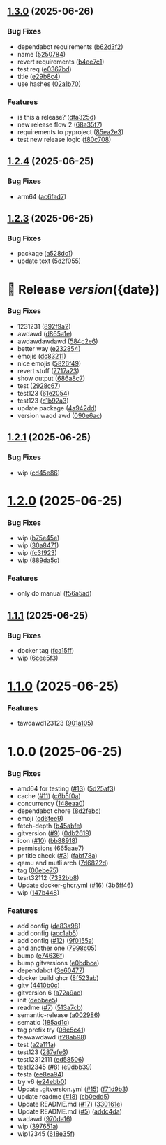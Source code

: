 ## [1.3.0](https://github.com/yggdrion/firecast-test/compare/v1.2.4...v1.3.0) (2025-06-26)

### Bug Fixes

* dependabot requirements ([b62d3f2](https://github.com/yggdrion/firecast-test/commit/b62d3f22a26b150f2fb5635882671b208bd05ba7))
* name ([5250784](https://github.com/yggdrion/firecast-test/commit/5250784960f59218caa31e4cabbda91a5e6079f4))
* revert requirements ([b4ee7c1](https://github.com/yggdrion/firecast-test/commit/b4ee7c1b443193f57e2a6c485db805710efee379))
* test req ([e0367bd](https://github.com/yggdrion/firecast-test/commit/e0367bda0e5d41d9652e2b0a0a122201b5ec2f52))
* title ([e29b8c4](https://github.com/yggdrion/firecast-test/commit/e29b8c426ddc2dd9ab2f5aa5f56a4fcfeec99864))
* use hashes ([02a1b70](https://github.com/yggdrion/firecast-test/commit/02a1b707c5e44cb93e3f0add55eaff5a8683a6d3))

### Features

* is this a release? ([dfa325d](https://github.com/yggdrion/firecast-test/commit/dfa325d501b57814f6ff21f3c5b756d9a42e867e))
* new release flow 2 ([68a35f7](https://github.com/yggdrion/firecast-test/commit/68a35f78fbf6df9ff656e18f90187b67b2cd9998))
* requirements to pyproject ([85ea2e3](https://github.com/yggdrion/firecast-test/commit/85ea2e383185e251ea7eeee877fdd1713df8b74b))
* test new release logic ([f80c708](https://github.com/yggdrion/firecast-test/commit/f80c708bdad76846898f656ee57dbffc65210faf))

## [1.2.4](https://github.com/yggdrion/firecast-test/compare/v1.2.3...v1.2.4) (2025-06-25)

### Bug Fixes

* arm64 ([ac6fad7](https://github.com/yggdrion/firecast-test/commit/ac6fad7201051c7941bf3c8f35b4ffc930f2903a))

## [1.2.3](https://github.com/yggdrion/firecast-test/compare/v1.2.2...v1.2.3) (2025-06-25)

### Bug Fixes

* package ([a528dc1](https://github.com/yggdrion/firecast-test/commit/a528dc12b9479357a6935c97c2397c671b91726b))
* update text ([5d2f055](https://github.com/yggdrion/firecast-test/commit/5d2f0553059a79b8179d402abecb8c81fc1e4546))

# 🚀 Release ${version} (${date})

### Bug Fixes

* 1231231 ([892f9a2](https://github.com/yggdrion/firecast-test/commit/892f9a2c4a1d2fd836fe33e26fa9720a5d60eed6))
* awdawd ([d865a1e](https://github.com/yggdrion/firecast-test/commit/d865a1e1535a795c5e2b90dc9b671452c7f94fa6))
* awdawdawdawd ([584c2e6](https://github.com/yggdrion/firecast-test/commit/584c2e6e240be5bc0e2acb2aac9c038d3d370637))
* better way ([e232854](https://github.com/yggdrion/firecast-test/commit/e232854c05198a6594887d43cb54f1082a348a98))
* emojis ([dc83211](https://github.com/yggdrion/firecast-test/commit/dc832119ce75d29ff9a17dab9eab5b2d3d91f2a8))
* nice emojis ([5826f49](https://github.com/yggdrion/firecast-test/commit/5826f4925bf4c6ac50a2c0b3fc499bd9bdd6bdc9))
* revert stuff ([7717a23](https://github.com/yggdrion/firecast-test/commit/7717a23db5f6fd74971b3aeeb62e0b1eaa78e368))
* show output ([686a8c7](https://github.com/yggdrion/firecast-test/commit/686a8c79c3c7956f39bc8002c341f0b9c39995d9))
* test ([2928c67](https://github.com/yggdrion/firecast-test/commit/2928c677830cdef60d3a6a292aaef732685bebe4))
* test123 ([61e2054](https://github.com/yggdrion/firecast-test/commit/61e205422535118bbf8af7a2ee25a521b8767f5a))
* test123 ([c1b92a3](https://github.com/yggdrion/firecast-test/commit/c1b92a398356abae75cce9fb9b7affdee40c12a5))
* update package ([4a942dd](https://github.com/yggdrion/firecast-test/commit/4a942dd8e09daae93a4dc85cd37b61934b94af07))
* version waqd awd ([090e6ac](https://github.com/yggdrion/firecast-test/commit/090e6acbf0e397155500988dc6c275d3648fa449))

## [1.2.1](https://github.com/yggdrion/firecast-test/compare/v1.2.0...v1.2.1) (2025-06-25)


### Bug Fixes

* wip ([cd45e86](https://github.com/yggdrion/firecast-test/commit/cd45e8670f4c0fa60964b19dcb90399b49cfcc6b))

# [1.2.0](https://github.com/yggdrion/firecast-test/compare/v1.1.1...v1.2.0) (2025-06-25)


### Bug Fixes

* wip ([b75e45e](https://github.com/yggdrion/firecast-test/commit/b75e45e5443540e5213cb366c13858553518c175))
* wip ([30a8471](https://github.com/yggdrion/firecast-test/commit/30a8471084ff4645b34d7a49d001193068cc1075))
* wip ([fc3f923](https://github.com/yggdrion/firecast-test/commit/fc3f9239f52eb2885fda56d62f2773c645bdbc74))
* wip ([889da5c](https://github.com/yggdrion/firecast-test/commit/889da5ccb3dc2c41112abe714cfcf2d8c044b251))


### Features

* only do manual ([f56a5ad](https://github.com/yggdrion/firecast-test/commit/f56a5ada2c37a5be54a9f057ebff822c83477787))

## [1.1.1](https://github.com/yggdrion/firecast-test/compare/v1.1.0...v1.1.1) (2025-06-25)


### Bug Fixes

* docker tag ([fca15ff](https://github.com/yggdrion/firecast-test/commit/fca15ff939ee0671cc0ea23cd1ac2293f454edd0))
* wip ([6cee5f3](https://github.com/yggdrion/firecast-test/commit/6cee5f350734ea3e568c64da338d1fc9919f8b50))

# [1.1.0](https://github.com/yggdrion/firecast-test/compare/v1.0.0...v1.1.0) (2025-06-25)


### Features

* tawdawd123123 ([901a105](https://github.com/yggdrion/firecast-test/commit/901a1053e53e744dcdb77d09bc3c273f5244e32b))

# 1.0.0 (2025-06-25)


### Bug Fixes

* amd64 for testing ([#13](https://github.com/yggdrion/firecast-test/issues/13)) ([5d25af3](https://github.com/yggdrion/firecast-test/commit/5d25af35eab3aa1866c9207fc450505cecfe77f5))
* cache ([#11](https://github.com/yggdrion/firecast-test/issues/11)) ([c6b5f0a](https://github.com/yggdrion/firecast-test/commit/c6b5f0ace630d47e6bc78eaf621a13fb551b488b))
* concurrency ([148eaa0](https://github.com/yggdrion/firecast-test/commit/148eaa053b4bc44ea090a7f1e3f48168b31446ab))
* dependabot chore ([8d2febc](https://github.com/yggdrion/firecast-test/commit/8d2febc629b07781707ddc3b800ad88c977aafa4))
* emoji ([cd6fee9](https://github.com/yggdrion/firecast-test/commit/cd6fee9c2df11ccea9a0c0dfe7e649b54f166d08))
* fetch-depth ([b45abfe](https://github.com/yggdrion/firecast-test/commit/b45abfecb7c8604b1a75babf4b8ba649a3d20021))
* gitversion ([#9](https://github.com/yggdrion/firecast-test/issues/9)) ([0db2619](https://github.com/yggdrion/firecast-test/commit/0db2619b928dfd63cb3eb887ef3def4ab7c497f5))
* icon ([#10](https://github.com/yggdrion/firecast-test/issues/10)) ([bb88918](https://github.com/yggdrion/firecast-test/commit/bb88918f716499983878a8f04922e91b3820d8bc))
* permissions ([665aae7](https://github.com/yggdrion/firecast-test/commit/665aae73a0ce22c1691d6d5a5a935e2eef58e805))
* pr title check ([#3](https://github.com/yggdrion/firecast-test/issues/3)) ([fabf78a](https://github.com/yggdrion/firecast-test/commit/fabf78ae05c7890da7d0d90649095a622c808fc1))
* qemu and mutli arch ([7d6822d](https://github.com/yggdrion/firecast-test/commit/7d6822d0b718922d0f814252b10c3dfcd21cf663))
* tag ([00ebe75](https://github.com/yggdrion/firecast-test/commit/00ebe75a7073cfda8cea8e2f0f92974f7cbc9483))
* tesrt32112 ([7332bb8](https://github.com/yggdrion/firecast-test/commit/7332bb8cf01f9ba329064231b9530733362700dd))
* Update docker-ghcr.yml ([#16](https://github.com/yggdrion/firecast-test/issues/16)) ([3b6ff46](https://github.com/yggdrion/firecast-test/commit/3b6ff469c8d006e7c5d348a47ee0b73d873437cc))
* wip ([147b448](https://github.com/yggdrion/firecast-test/commit/147b448fe9ab6922feb4ca55dd63e15f4d1d6f44))


### Features

* add config ([de83a98](https://github.com/yggdrion/firecast-test/commit/de83a98e9807a9afa9472dcbfd9f1a6e9a321ace))
* add config ([acc1ab5](https://github.com/yggdrion/firecast-test/commit/acc1ab591565b560118c77124c17469f563958f3))
* add config ([#12](https://github.com/yggdrion/firecast-test/issues/12)) ([9f0155a](https://github.com/yggdrion/firecast-test/commit/9f0155a50513d756591e49765771353e79e3edcb))
* and another one ([7998c05](https://github.com/yggdrion/firecast-test/commit/7998c05775efe0b12cad7576ddc80aa83e58b60d))
* bump ([e74636f](https://github.com/yggdrion/firecast-test/commit/e74636fdf548f85f3285c01e21ac762d68d6167b))
* bump gitversions ([e0bdbce](https://github.com/yggdrion/firecast-test/commit/e0bdbce65a60aaabafcf55a961aac491a7e9c589))
* dependabot ([3e60477](https://github.com/yggdrion/firecast-test/commit/3e6047783386d2739472c6df2619d7a9ba69ea65))
* docker build ghcr ([8f523ab](https://github.com/yggdrion/firecast-test/commit/8f523ab6c6c7695e905aa3842788e512e36d1588))
* gitv ([4410b0c](https://github.com/yggdrion/firecast-test/commit/4410b0c9f1f8612c78d01bb0fa05ddaa11208781))
* gitversion 6 ([a72a9ae](https://github.com/yggdrion/firecast-test/commit/a72a9ae0645935dfcda0ffd7eb428f25d42aafba))
* init ([debbee5](https://github.com/yggdrion/firecast-test/commit/debbee53db4d52ddd797938c3ff69a18ac5e2f33))
* readme ([#7](https://github.com/yggdrion/firecast-test/issues/7)) ([513a7cb](https://github.com/yggdrion/firecast-test/commit/513a7cb2115b8728e20c6ecae476cb5d065b5c25))
* semantic-release ([a002986](https://github.com/yggdrion/firecast-test/commit/a002986943a1ff51c6a232a84acf5424b4e6dbe1))
* sematic ([185ad1c](https://github.com/yggdrion/firecast-test/commit/185ad1c8a5eab40b814f34a3d7eb1f18c84793b8))
* tag prefix try ([08e5c41](https://github.com/yggdrion/firecast-test/commit/08e5c4156b3e91fe6051b6eec66f17c5f4c64573))
* teawawdawd ([f28ab98](https://github.com/yggdrion/firecast-test/commit/f28ab9819a767445d3b62befc7764965ac20626e))
* test ([a2a111a](https://github.com/yggdrion/firecast-test/commit/a2a111a8cad76a64011f1d2e342f6d56ac47fd36))
* test123 ([287efe6](https://github.com/yggdrion/firecast-test/commit/287efe65779a487f3b5d48560e21365ea73628e3))
* test12312111 ([ed58506](https://github.com/yggdrion/firecast-test/commit/ed585063fcd57327704b5db5f706bfedaba71de0))
* test12345 ([#8](https://github.com/yggdrion/firecast-test/issues/8)) ([e9dbb39](https://github.com/yggdrion/firecast-test/commit/e9dbb39b127257d07feef2ed969f0b2b64b936b8))
* testa ([ee8ea94](https://github.com/yggdrion/firecast-test/commit/ee8ea94c26c017026a24601ebf841a3777b5461a))
* try v6 ([e24ebb0](https://github.com/yggdrion/firecast-test/commit/e24ebb040288b54393ba3b16658207c7e73e7ba7))
* Update .gitversion.yml ([#15](https://github.com/yggdrion/firecast-test/issues/15)) ([f71d9b3](https://github.com/yggdrion/firecast-test/commit/f71d9b38c8c7109d55eeba1193c863d5eea7e1c6))
* update readme ([#18](https://github.com/yggdrion/firecast-test/issues/18)) ([cb0edd5](https://github.com/yggdrion/firecast-test/commit/cb0edd5754e90f45060524379fe7cb73d52e8e73))
* Update README.md ([#17](https://github.com/yggdrion/firecast-test/issues/17)) ([330161e](https://github.com/yggdrion/firecast-test/commit/330161eaa4fb20e9658b8885260055dac5b98d28))
* Update README.md ([#5](https://github.com/yggdrion/firecast-test/issues/5)) ([addc4da](https://github.com/yggdrion/firecast-test/commit/addc4da8244427996c3f1de2d22da14030c7118c))
* wadawd ([970da16](https://github.com/yggdrion/firecast-test/commit/970da166a6c635086af55fd2fe96784234f9eaf8))
* wip ([397651a](https://github.com/yggdrion/firecast-test/commit/397651a72ce87f935fdc638f460ab43437186199))
* wip12345 ([618e35f](https://github.com/yggdrion/firecast-test/commit/618e35fd74a2bf36183349b00650c981a677d444))
